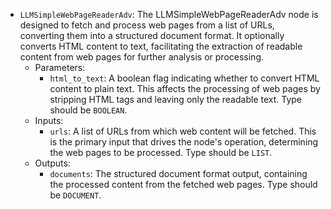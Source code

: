- `LLMSimpleWebPageReaderAdv`: The LLMSimpleWebPageReaderAdv node is designed to fetch and process web pages from a list of URLs, converting them into a structured document format. It optionally converts HTML content to text, facilitating the extraction of readable content from web pages for further analysis or processing.
    - Parameters:
        - `html_to_text`: A boolean flag indicating whether to convert HTML content to plain text. This affects the processing of web pages by stripping HTML tags and leaving only the readable text. Type should be `BOOLEAN`.
    - Inputs:
        - `urls`: A list of URLs from which web content will be fetched. This is the primary input that drives the node's operation, determining the web pages to be processed. Type should be `LIST`.
    - Outputs:
        - `documents`: The structured document format output, containing the processed content from the fetched web pages. Type should be `DOCUMENT`.

